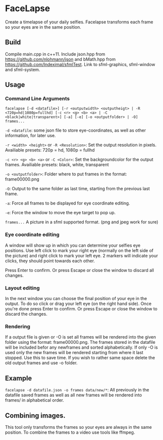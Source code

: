 # FaceLapse

Create a timelapse of your daily selfies. Facelapse transforms each frame so your eyes are in the same position.

## Build
Compile main.cpp in c++11. Include json.hpp from https://github.com/nlohmann/json and bMath.hpp from https://github.com/Indeximal/sfmlTest.
Link to sfml-graphics, sfml-window and sfml-system.

## Usage
### Command Line Arguments
`facelapse [-d <datafile>] [-r <outputwidth> <outputheigt> | -R <720p=hd|1080p=fullhd] [-c <r> <g> <b> <a> | -C <black|white|transparent>] [-a] [-e] [-o <outputfolder> | -O] frames...`

`-d <datafile`: some json file to store eye-coordinates, as well as other information, for later use.

`-r <width> <height>` or `-R <Resolution>`: Set the output resolution in pixels. Availiable presets: 
720p = hd, 1080p = fullhd

`-c <r> <g> <b> <a>` or `-C <Color>`: Set the backgroundcolor for the output frames. Availiable presets: 
black, white, transparent

`-o <outputfolder>`: Folder where to put frames in the format: frame00000.png

`-O`: Output to the same folder as last time, starting from the previous last frame.

`-a`: Force all frames to be displayed for eye coordinate editing.

`-e`: Force the window to move the eye target to pop up.

`frames...` A picture in a sfml supported format. (png and jpeg work for sure)

### Eye coordinate editing
A window will show up in which you can determine your selfies eye positions. Use left click to mark your right eye (normally on the left side of the picture) and right click to mark your left eye. 2 markers will indicate your clicks, they should point towards each other.

Press Enter to confirm. Or press Escape or close the window to discard all changes.

### Layout editing
In the next window you can choose the final position of your eye in the output. To do so click or drag your left eye (on the right hand side). Once you're done press Enter to confirm. Or press Escape or close the window to discard the changes.

### Rendering
If a output file is given or -O is set all frames will be rendered into the given folder using the format: frame00000.png. The frames stored in the datafile will be included befor any newframes and sorted alphabetically. If only -O is used only the new frames will be rendered starting from where it last stopped. Use this to save time. If you wish to rather same space delete the old output frames and use -o folder.

## Example
`facelapse -d datafile.json -o frames data/new/*`: All previously in the datafile saved frames as well as all new frames will be rendered into frames/ in alphabetical order.

## Combining images.
This tool only transforms the frames so your eyes are always in the same position. To combine the frames to a video use tools like ffmpeg.

